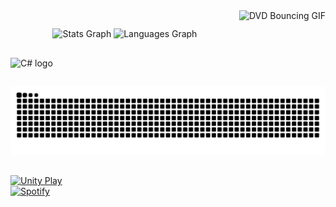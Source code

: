 <!-- GIF  -->
 <br> <br>
<img align="right" height="120" src="https://media1.tenor.com/m/stKjYPvgKDgAAAAd/dvd-old.gif" alt="DVD Bouncing GIF" />

##

<!-- GitHub Stats -->
<div align="center">
  <img src="https://github-readme-stats.vercel.app/api?username=luciiiub&hide_title=true&hide_rank=false&show_icons=true&include_all_commits=false&count_private=true&disable_animations=false&theme=dracula&locale=en&hide_border=false" height="150" alt="Stats Graph" />
  <img src="https://github-readme-stats.vercel.app/api/top-langs?username=luciiiub&locale=en&hide_title=false&layout=compact&card_width=320&langs_count=5&theme=dracula&hide_border=false" height="150" alt="Languages Graph" />
</div>

##

<!-- C# -->
<div align="left" style="margin-top: 20px;">
  <img src="https://cdn.jsdelivr.net/gh/devicons/devicon@latest/icons/csharp/csharp-plain.svg" height="30" alt="C# logo" />
</div>

##

<!-- Jueguito -->
<div align="center">
  <img src="https://raw.githubusercontent.com/luuizexe/luuizexe/output/snake.svg" alt="Snake animation" />
</div>

##

<!-- Social Media -->
<div align="left" style="margin-top: 10px;">
  <a href="https://play.unity.com/en/user/fc833dc5-b81c-48e7-ae6f-a9084cdcfeb8" target="_blank">
    <img alt="Unity Play" src="https://img.shields.io/badge/UnityPlay-FFFFFF?style=for-the-badge&logo=Unity&logoColor=000000">
  </a>
  <br>
  <a href="https://open.spotify.com/user/nf97u786mlwxtkeybv7fp7imf?si=92a7c260e47a437a" target="_blank">
    <img alt="Spotify" src="https://img.shields.io/badge/Spotify-FFFFFF?style=for-the-badge&logo=Spotify&logoColor=1DB954">
  </a>
</div>
